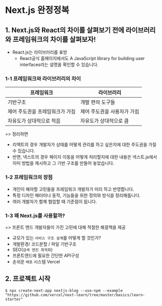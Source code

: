 # Next.js 완정정복

## 1. Next.js와 React의 차이를 살펴보기 전에 라이브러리와 프레임워크의 차이를 살펴보자!

- React.js는 라이브러리를 표방
  - React공식 홈페이지에서도 A JavaScript library for building user interfaces라는 설명을 확인할 수 있습니다.

### 1-1 프레임워크와 라이브러리의 차이

|프레임워크|라이브러리|
|------|---|
|기반구조|개발 편의 도구들|
|제어 주도권을 프레임워크가 가짐|제어 주도권을 사용자가 가짐|
|자유도가 상대적으로 적음|자유도가 상대적으로 큼|

=> 정리하면
- 리액트의 경우 개발자가 상태를 어떻게 관리를 하고 싶은지에 대한 주도권을 가질 수 있습니다.
- 반면, 넥스트의 경우 페이지 이동을 어떻게 처리할지에 대한 내용은 넥스트.js에서 이미 방법을 제시하고 그 기반 구조를 만들어 놓았습니다.

### 1-2 프레임워크의 장점

- 개인이 해야할 고민들을 프레임워크 개발자가 미리 하고 반영합니다.
- 특정 디자인 패터이나 동작, 기능들을 위한 정의와 방식을 정리해둡니다.
- 여러 개발자가 함께 협업할 때 기준점이 됩니다.

### 1-3 왜 Next.js를 사용할까?
=> 프론트 엔드 개발자들이 가진 고민에 대해 적절한 해결책을 제공
- 규모가 있는 `서비스 구조 설계`를 어떻게 할 것인가?
- 개발환경/ 코드분할 / 파일 기반구조
- SEO(`검색 엔진 최적화`)
- 프론트엔드에 필요한 간단한 API구성
- 손쉬운 `배포` 시스템 Vercel

## 2. 프로젝트 시작

```
$ npx create-next-app nextjs-blog --use-npm --example "https://github.com/vercel/next-learn/tree/master/basics/learn-starter"
```